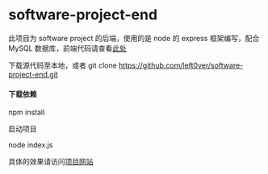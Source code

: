 # software-project-end

此项目为 software project 的后端，使用的是 node 的 express 框架编写，配合 MySQL 数据库，前端代码请查看[此处](https://github.com/left0ver/software-project-ui)

下载源代码至本地，或者 git clone https://github.com/left0ver/software-project-end.git

#### 下载依赖

npm install

启动项目

node index.js

具体的效果请访问[项目网站](http://sczh.xyz/login)

